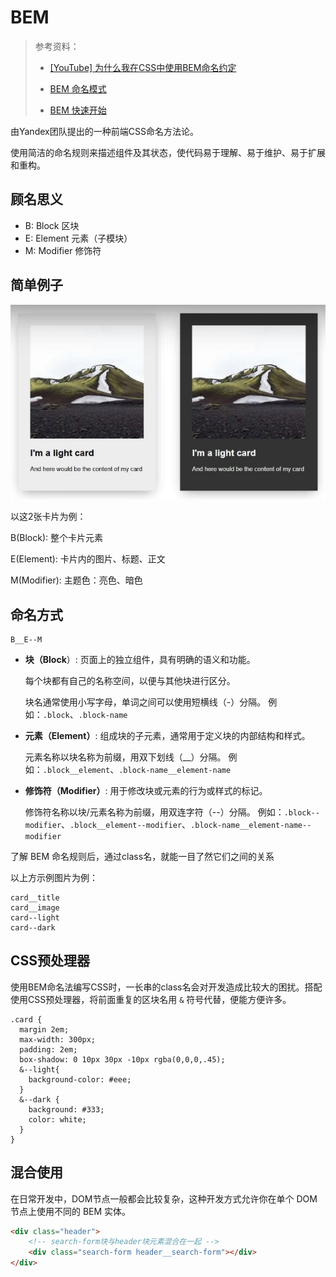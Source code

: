 # BEM

> 参考资料：
>
> - [[YouTube] 为什么我在CSS中使用BEM命名约定](https://www.youtube.com/watch?v=SLjHSVwXYq4)
> - [BEM 命名模式](https://medium.com/ivycodefive/bem-%E5%91%BD%E5%90%8D%E6%A8%A1%E5%BC%8F-e942fd2f816a)
>
> - [BEM 快速开始](https://en.bem.info/methodology/quick-start/#should-i-create-a-block-or-an-element)

由Yandex团队提出的一种前端CSS命名方法论。

使用简洁的命名规则来描述组件及其状态，使代码易于理解、易于维护、易于扩展和重构。



## 顾名思义

- B: Block 区块
- E: Element 元素（子模块）
- M: Modifier 修饰符



## 简单例子

![设计例子](./css__bem.assets/1v5BR12Q22Bgt7rMlOPiMVQ-1741148298410-1.jpeg)

以这2张卡片为例：

B(Block): 整个卡片元素

E(Element): 卡片内的图片、标题、正文

M(Modifier): 主题色：亮色、暗色



## 命名方式

```
B__E--M

```

- **块（Block**）: 页面上的独立组件，具有明确的语义和功能。

  每个块都有自己的名称空间，以便与其他块进行区分。

  块名通常使用小写字母，单词之间可以使用短横线（-）分隔。 例如：`.block`、`.block-name`

- **元素（Element）**: 组成块的子元素，通常用于定义块的内部结构和样式。

  元素名称以块名称为前缀，用双下划线（__）分隔。 例如：`.block__element`、`.block-name__element-name`

- **修饰符（Modifier）**: 用于修改块或元素的行为或样式的标记。

  修饰符名称以块/元素名称为前缀，用双连字符（--）分隔。 例如：`.block--modifier`、`.block__element--modifier`、`.block-name__element-name--modifier`

了解 BEM 命名规则后，通过class名，就能一目了然它们之间的关系

以上方示例图片为例：

```
card__title
card__image
card--light
card--dark
```

## CSS预处理器

使用BEM命名法编写CSS时，一长串的class名会对开发造成比较大的困扰。搭配使用CSS预处理器，将前面重复的区块名用 `&` 符号代替，便能方便许多。

```less
.card {
  margin 2em;
  max-width: 300px;
  padding: 2em;
  box-shadow: 0 10px 30px -10px rgba(0,0,0,.45);
  &--light{
    background-color: #eee;
  }
  &--dark {
    background: #333;
    color: white;
  }
}
```

## 混合使用

在日常开发中，DOM节点一般都会比较复杂，这种开发方式允许你在单个 DOM 节点上使用不同的 BEM 实体。

```html
<div class="header">
    <!-- search-form块与header块元素混合在一起 -->
    <div class="search-form header__search-form"></div>
</div>
```

